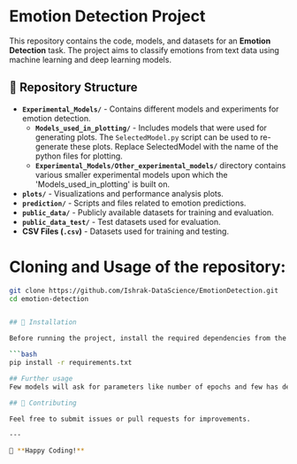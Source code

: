 # Emotion Detection Project

This repository contains the code, models, and datasets for an **Emotion Detection** task. The project aims to classify emotions from text data using machine learning and deep learning models.

## 📂 Repository Structure

- **`Experimental_Models/`** - Contains different models and experiments for emotion detection.
  - **`Models_used_in_plotting/`** - Includes models that were used for generating plots. The `SelectedModel.py` script can be used to re-generate these plots. Replace SelectedModel with the name of the python files for plotting.
  - **`Experimental_Models/Other_experimental_models/`** directory contains various smaller experimental models upon which the 'Models_used_in_plotting' is built on. 
- **`plots/`** - Visualizations and performance analysis plots.
- **`prediction/`** - Scripts and files related to emotion predictions.
- **`public_data/`** - Publicly available datasets for training and evaluation.
- **`public_data_test/`** - Test datasets used for evaluation.
- **CSV Files (`.csv`)** - Datasets used for training and testing.


# Cloning and Usage of the repository:

   ```bash
   git clone https://github.com/Ishrak-DataScience/EmotionDetection.git
   cd emotion-detection


## 📌 Installation

Before running the project, install the required dependencies from the `requirements.txt` file:

```bash
pip install -r requirements.txt

## Further usage
Few models will ask for parameters like number of epochs and few has default hardcoded parameters which can be changed for experimenting. 

## 🤝 Contributing

Feel free to submit issues or pull requests for improvements.

---

🚀 **Happy Coding!**
